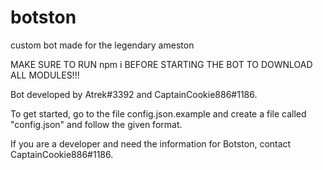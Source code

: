 # botston
custom bot made for the legendary ameston

MAKE SURE TO RUN npm i BEFORE STARTING THE BOT TO DOWNLOAD ALL MODULES!!!

Bot developed by Atrek#3392 and CaptainCookie886#1186.

To get started, go to the file config.json.example and create a file called "config.json" and follow the given format.

If you are a developer and need the information for Botston, contact CaptainCookie886#1186.